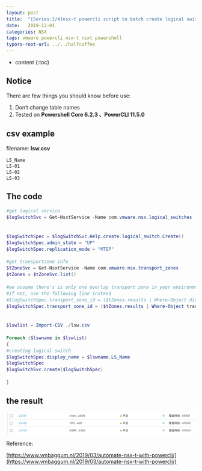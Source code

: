 ```yaml
---
layout: post
title:  "[Series:2/4]nsx-t powercli script to batch create logical switches"
date:   2019-12-01
categories: NSX
tags: vmware powercli nsx-t nsxt powershell
typora-root-url: ../../halfcoffee
---
```




* content
{:toc}
## Notice

There are few things you should know before use:

1. Don‘t change table names 
4. Tested on **Powershell Core 6.2.3 、PowerCLI 11.5.0**

## csv example

filename: **lsw.csv**

```
LS_Name
LS-01
LS-02
LS-03
```




## The code

```powershell
#get logical service
$logSwitchSvc = Get-NsxtService -Name com.vmware.nsx.logical_switches 


$logSwitchSpec = $logSwitchSvc.Help.create.logical_switch.Create()
$logSwitchSpec.admin_state = "UP"
$logSwitchSpec.replication_mode = "MTEP"

#get transportzone info
$tZoneSvc = Get-NsxtService -Name com.vmware.nsx.transport_zones
$tZones = $tZoneSvc.list()

#we assume there's is only one overlay transport zone in your environmnet.
#if not, use the following line instead
#$logSwitchSpec.transport_zone_id = ($tZones.results | Where-Object display_name -eq "TransportZoneName"
$logSwitchSpec.transport_zone_id = ($tZones.results | Where-Object transport_type -eq OVERLAY).id


$lswlist = Import-CSV ./lsw.csv 

Foreach ($lswname in $lswlist) 
{
#creating logical switch
$logSwitchSpec.display_name = $lswname.LS_Name
$logSwitchSpec
$logSwitchSvc.create($logSwitchSpec)

}
```



## the result

![WX20191201-171218@2x](/pics/WX20191130-170108@2x.png)



Reference:

[https://www.vmbaggum.nl/2019/03/automate-nsx-t-with-powercli/](https://www.vmbaggum.nl/2019/03/automate-nsx-t-with-powercli/)